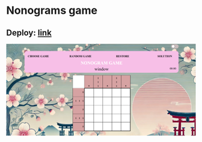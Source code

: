 # Nonograms game

## Deploy: [link](https://vlaru.github.io/RSS_stage1-2/nonograms/)

![alt text](image.png)